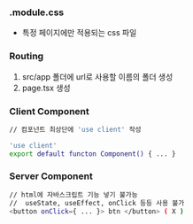 
### .module.css
- 특정 페이지에만 적용되는 css 파일

### Routing
1. src/app 폴더에 url로 사용할 이름의 폴더 생성
2. page.tsx 생성

### Client Component
``` bash
// 컴포넌트 최상단에 'use client' 작성

'use client'
export default functon Component() { ... }
```

### Server Component
``` bash
// html에 자바스크립트 기능 넣기 불가능
//  useState, useEffect, onClick 등등 사용 불가
<button onClick={ ... }> btn </button> ( X )
```